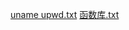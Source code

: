 
[uname upwd.txt](https://github.com/myNameisL123/lat/files/15275499/uname.upwd.txt)
[函数库.txt](https://github.com/myNameisL123/lat/files/15275520/default.txt)
